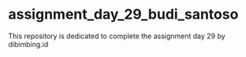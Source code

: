# assignment_day_29_budi_santoso
This repository is dedicated to complete the assignment day 29 by dibimbing.id
